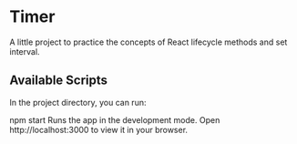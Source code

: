 # Timer

A little project to practice the concepts of React lifecycle methods and set interval.

## Available Scripts
In the project directory, you can run:

npm start
Runs the app in the development mode.
Open http://localhost:3000 to view it in your browser.

